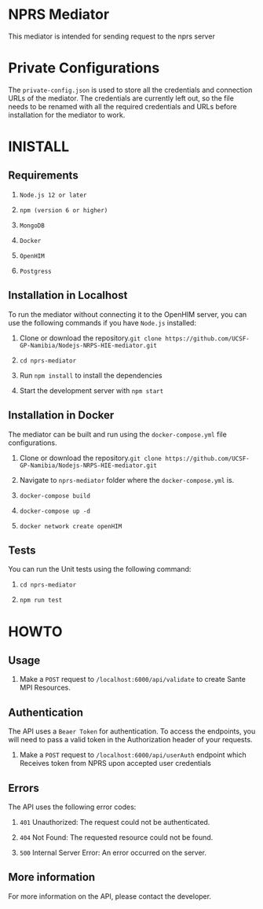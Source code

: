 
  

# NPRS Mediator

  

This mediator is intended for sending request to the nprs server

  

  

# Private Configurations

  

The `private-config.json` is used to store all the credentials and connection URLs of the mediator. The credentials are currently left out, so the file needs to be renamed with all the required credentials and URLs before installation for the mediator to work.

  

  

# INISTALL

  

  

## Requirements

  

  

1.  `Node.js 12 or later`

  

2.  `npm (version 6 or higher)`

  

3.  `MongoDB`

  

4.  `Docker`

  

5.  `OpenHIM`

  

6.  `Postgress`

  

  

## Installation in Localhost

  

  

To run the mediator without connecting it to the OpenHIM server, you can use the following commands if you have `Node.js` installed:

  

  

1. Clone or download the repository.`git clone https://github.com/UCSF-GP-Namibia/Nodejs-NRPS-HIE-mediator.git`

  

  

2.  `cd nprs-mediator`

  

  

3. Run `npm install` to install the dependencies

  

  

4. Start the development server with `npm start`

  

  

## Installation in Docker

  

  

The mediator can be built and run using the `docker-compose.yml` file configurations.

  

  

1. Clone or download the repository.`git clone https://github.com/UCSF-GP-Namibia/Nodejs-NRPS-HIE-mediator.git`

  

  

2. Navigate to `nprs-mediator` folder where the `docker-compose.yml` is.

  

  

3.  `docker-compose build`

  

  

4.  `docker-compose up -d`

  

  

5.  `docker network create openHIM`

  

  

## Tests

  

  

You can run the Unit tests using the following command:

  

  

1.  `cd nprs-mediator`

  

  

2.  `npm run test`

  

  

# HOWTO

  

  

## Usage

  

1. Make a `POST` request to `/localhost:6000/api/validate` to create Sante MPI Resources.


  

  

## Authentication
The API uses a `Beaer Token` for authentication. To access the endpoints, you will need to pass a valid token in the Authorization header of your requests.
  

  

1. Make a `POST` request to `/localhost:6000/api/userAuth` endpoint which Receives token from NPRS upon accepted user credentials

  

  

## Errors

  

The API uses the following error codes:

  

  

1.  `401` Unauthorized: The request could not be authenticated.

  

2.  `404` Not Found: The requested resource could not be found.

  

3.  `500` Internal Server Error: An error occurred on the server.

  

  

## More information

  

For more information on the API, please contact the developer.